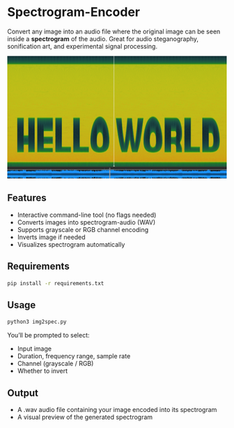# Spectrogram-Encoder

Convert any image into an audio file where the original image can be seen inside a **spectrogram** of the audio. Great for audio steganography, sonification art, and experimental signal processing.

![Example](example.png)

## Features

- Interactive command-line tool (no flags needed)
- Converts images into spectrogram-audio (WAV)
- Supports grayscale or RGB channel encoding
- Inverts image if needed
- Visualizes spectrogram automatically

## Requirements

```bash
pip install -r requirements.txt
```

## Usage

```bash
python3 img2spec.py
```
You’ll be prompted to select:
- Input image
- Duration, frequency range, sample rate
- Channel (grayscale / RGB)
- Whether to invert

## Output

- A .wav audio file containing your image encoded into its spectrogram
- A visual preview of the generated spectrogram
